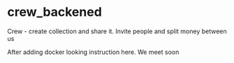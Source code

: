 # crew_backened
Crew - create collection and share it. Invite people and split money between us

After adding docker looking instruction here. We meet soon

